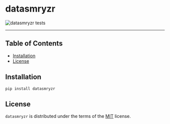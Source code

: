 # datasmryzr

<!-- [![PyPI - Version](https://img.shields.io/pypi/v/datasmryzr.svg)](https://pypi.org/project/datasmryzr)
[![PyPI - Python Version](https://img.shields.io/pypi/pyversions/datasmryzr.svg)](https://pypi.org/project/datasmryzr) -->

![datasmryzr tests](https://github.com/kristyhoran/datasmryzr/actions/workflows/python-package.yml/badge.svg)

-----

## Table of Contents

- [Installation](#installation)
- [License](#license)

## Installation

```console
pip install datasmryzr
```

## License

`datasmryzr` is distributed under the terms of the [MIT](https://spdx.org/licenses/MIT.html) license.
